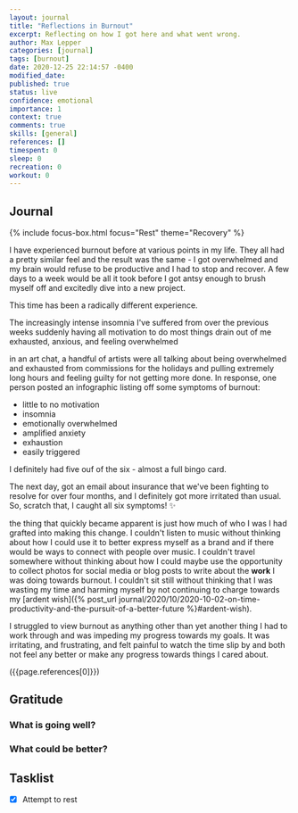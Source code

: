 ```yaml
---
layout: journal
title: "Reflections in Burnout"
excerpt: Reflecting on how I got here and what went wrong.
author: Max Lepper
categories: [journal]
tags: [burnout]
date: 2020-12-25 22:14:57 -0400
modified_date:
published: true
status: live
confidence: emotional
importance: 1
context: true
comments: true
skills: [general]
references: []
timespent: 0
sleep: 0
recreation: 0
workout: 0
---
```


## Journal

{% include focus-box.html focus="Rest" theme="Recovery" %}

I have experienced burnout before at various points in my life. They all had a pretty similar feel and the result was the same - I got overwhelmed and my brain would refuse to be productive and I had to stop and recover. A few days to a week would be all it took before I got antsy enough to brush myself off and excitedly dive into a new project.

This time has been a radically different experience.

The increasingly intense insomnia I've suffered from over the previous weeks
suddenly having all motivation to do most things drain out of me
exhausted, anxious, and feeling overwhelmed

in an art chat, a handful of artists were all talking about being overwhelmed and exhausted from commissions for the holidays and pulling extremely long hours and feeling guilty for not getting more done. In response, one person posted an infographic listing off some symptoms of burnout:

- little to no motivation
- insomnia
- emotionally overwhelmed
- amplified anxiety
- exhaustion
- easily triggered

I definitely had five ouf of the six - almost a full bingo card.

The next day, got an email about insurance that we've been fighting to resolve for over four months, and I definitely got more irritated than usual. So, scratch that, I caught all six symptoms! ✨

the thing that quickly became apparent is just how much of who I was I had grafted into making this change. I couldn't listen to music without thinking about how I could use it to better express myself as a brand and if there would be ways to connect with people over music. I couldn't travel somewhere without thinking about how I could maybe use the opportunity to collect photos for social media or blog posts to write about the **work** I was doing towards burnout. I couldn't sit still without thinking that I was wasting my time and harming myself by not continuing to charge towards my [ardent wish]({% post_url journal/2020/10/2020-10-02-on-time-productivity-and-the-pursuit-of-a-better-future %}#ardent-wish).

I struggled to view burnout as anything other than yet another thing I had to work through and was impeding my progress towards my goals. It was irritating, and frustrating, and felt painful to watch the time slip by and both not feel any better or make any progress towards things I cared about.

({{page.references[0]}})

## Gratitude

### What is going well?



### What could be better?



## Tasklist

- [x] Attempt to rest
